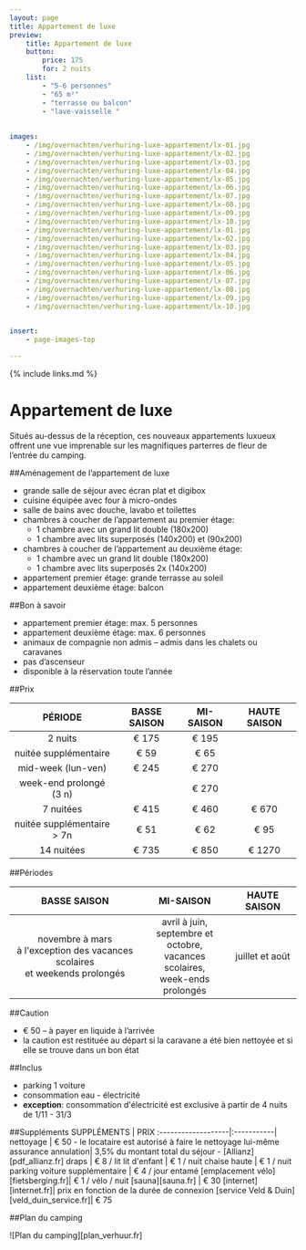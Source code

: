 ```yaml
---
layout: page
title: Appartement de luxe
preview: 
    title: Appartement de luxe
    button:
        price: 175
        for: 2 nuits
    list:
        - "5-6 personnes"
        - "65 m²"
        - "terrasse ou balcon"
        - "lave-vaisselle "
        
        
images:
    - /img/overnachten/verhuring-luxe-appartement/lx-01.jpg
    - /img/overnachten/verhuring-luxe-appartement/lx-02.jpg
    - /img/overnachten/verhuring-luxe-appartement/lx-03.jpg
    - /img/overnachten/verhuring-luxe-appartement/lx-04.jpg
    - /img/overnachten/verhuring-luxe-appartement/lx-05.jpg
    - /img/overnachten/verhuring-luxe-appartement/lx-06.jpg
    - /img/overnachten/verhuring-luxe-appartement/lx-07.jpg
    - /img/overnachten/verhuring-luxe-appartement/lx-08.jpg
    - /img/overnachten/verhuring-luxe-appartement/lx-09.jpg
    - /img/overnachten/verhuring-luxe-appartement/lx-10.jpg
    - /img/overnachten/verhuring-luxe-appartement/lx-01.jpg
    - /img/overnachten/verhuring-luxe-appartement/lx-02.jpg
    - /img/overnachten/verhuring-luxe-appartement/lx-03.jpg
    - /img/overnachten/verhuring-luxe-appartement/lx-04.jpg
    - /img/overnachten/verhuring-luxe-appartement/lx-05.jpg
    - /img/overnachten/verhuring-luxe-appartement/lx-06.jpg
    - /img/overnachten/verhuring-luxe-appartement/lx-07.jpg
    - /img/overnachten/verhuring-luxe-appartement/lx-08.jpg
    - /img/overnachten/verhuring-luxe-appartement/lx-09.jpg
    - /img/overnachten/verhuring-luxe-appartement/lx-10.jpg
    

insert:
    - page-images-top

---
```



{% include links.md %}

# Appartement de luxe

Situés au-dessus de la réception, ces nouveaux appartements luxueux offrent une vue imprenable sur les magnifiques parterres de fleur de l’entrée du camping.  

##Aménagement de l’appartement de luxe
- grande salle de séjour avec écran plat et digibox
- cuisine équipée avec four à micro-ondes
- salle de bains avec douche, lavabo et toilettes
- chambres à coucher de l’appartement au premier étage:
    - 1 chambre avec un grand lit double (180x200)
    - 1 chambre avec lits superposés (140x200) et (90x200)
- chambres à coucher de l’appartement au deuxième étage:
    - 1 chambre avec un grand lit double (180x200)
    - 1 chambre avec lits superposés 2x (140x200)
- appartement premier étage: grande terrasse au soleil
- appartement deuxième étage: balcon

    
##Bon à savoir
- appartement premier étage: max. 5 personnes
- appartement deuxième étage: max. 6 personnes
- animaux de compagnie non admis – admis dans les chalets ou caravanes
- pas d’ascenseur
- disponible à la réservation toute l’année

##Prix

PÉRIODE             |BASSE SAISON | MI-SAISON     | HAUTE SAISON|
:------------------:|:-----------:|:-------------:|:-----------:|
2 nuits                |€ 175     |€ 195          |    
nuitée supplémentaire  |€ 59      |€ 65            |
mid-week (lun-ven)     |€ 245     |€ 270          |
week-end prolongé (3 n)|          |€ 270          |
7 nuitées              |€ 415       |€ 460          | € 670
nuitée supplémentaire > 7n |€ 51  |€ 62           | € 95
14 nuitées             |€ 735     |€ 850          | € 1270


##Périodes

BASSE SAISON          |MI-SAISON          |    HAUTE SAISON|
:--------------------:|:-----------------:|:-------------:|
novembre à mars<br>à l'exception des vacances scolaires <br>et weekends prolongés | avril à juin, <br>septembre et octobre, <br>vacances scolaires, <br>week-ends prolongés   | juillet et août

##Caution
- € 50 – à payer en liquide à l’arrivée
- la caution est restituée au départ si la caravane a été bien nettoyée et si elle se trouve dans un bon état

##Inclus
- parking 1 voiture
- consommation eau - électricité 
- **exception**: consommation d'électricité est exclusive à partir de 4 nuits de 1/11 - 31/3

##Suppléments
SUPPLÉMENTS               | PRIX
:-------------------|:-----------|
nettoyage           | € 50 - le locataire est autorisé à faire le nettoyage lui-même
assurance annulation| 3,5% du montant total du séjour - [Allianz][pdf_allianz.fr] 
draps               | € 8 / lit
lit d'enfant        | € 1 / nuit
chaise haute        | € 1 / nuit
parking voiture supplémentaire  | € 4 / jour entamé
[emplacement vélo][fietsberging.fr]| € 1 / vélo / nuit
[sauna][sauna.fr]   | € 30
[internet][internet.fr]| prix en fonction de la durée de connexion
[service Veld & Duin][veld_duin_service.fr]| € 75


##Plan du camping

![Plan du camping][plan_verhuur.fr]
